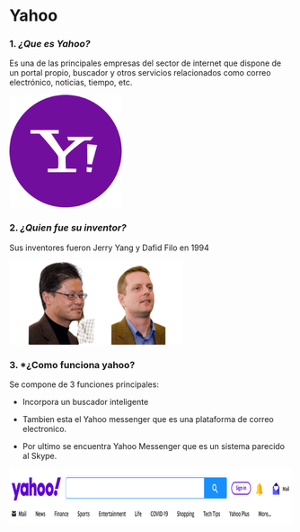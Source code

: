 # Yahoo

### 1. *¿Que es Yahoo?*

Es una de las principales empresas del sector de internet que dispone de un portal propio, buscador y otros servicios relacionados como correo electrónico, noticias, tiempo, etc.

<img src="https://github.com/Nahuel-00/SMX2-M8UF1A1-HistoriaWeb-1994-Yahoo-NahuelChristianLund/blob/main/logo.png" alt="Logo" width="200" height="200" />



### 2. *¿Quien fue su inventor?*

Sus inventores fueron Jerry Yang y Dafid Filo en 1994


<img src="https://github.com/Nahuel-00/SMX2-M8UF1A1-HistoriaWeb-1994-Yahoo-NahuelChristianLund/blob/main/Creadores.png" alt="Logo" width="310" height="150" />



### 3. *¿Como funciona yahoo?

Se compone de 3 funciones principales:

- Incorpora un buscador inteligente

- Tambien esta el Yahoo messenger que es una plataforma de correo electronico.

- Por ultimo se encuentra Yahoo Messenger que es un sistema parecido al Skype.


<img src="https://github.com/Nahuel-00/SMX2-M8UF1A1-HistoriaWeb-1994-Yahoo-NahuelChristianLund/blob/main/Barra%20de%20busqueda.png" alt="Logo" width="800" height="100" />

